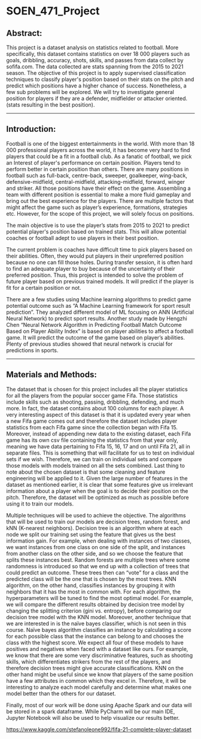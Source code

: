# SOEN_471_Project

## Abstract:
This project is a dataset analysis on statistics related to football. More specifically, this dataset contains statistics on over 18 000 players such as goals, dribbling, accuracy, shots, skills, and passes from data collect by sofifa.com. The data collected are stats spanning from the 2015 to 2021 season. The objective of this project is to apply supervised classification techniques to classify player's position based on their stats on the pitch and predict which positions have a higher chance of success. Nonetheless, a few sub problems will be explored. We will try to investigate general position for players if they are a defender, midfielder or attacker oriented. (stats resulting in the best position).

***

## Introduction:
Football is one of the biggest entertainments in the world. With more than 18 000 professional players across the world, it has become very hard to find players that could be a fit in a football club. As a fanatic of football, we pick an Interest of player's performance on certain position. Players tend to perform better in certain position than others.  There are many positions in football such as full-back, centre-back, sweeper, goalkeeper, wing-back, defensive-midfield, central-midfield, attacking-midfield, forward, winger and striker. All those positions have their effect on the game. Assembling a team with different position is essential to make a more fluid gameplay and bring out the best experience for the players. There are multiple factors that might affect the game such as player’s experience, formations, strategies etc. However, for the scope of this project, we will solely focus on positions.

The main objective is to use the player’s stats from 2015 to 2021 to predict potential player's position based on trained stats. This will allow potential coaches or football adept to use players in their best position.

The current problem is coaches have difficult time to pick players based on their abilities. Often, they would put players in their unpreferred position because no one can fill those holes. During transfer session, it is often hard to find an adequate player to buy because of the uncertainty of their preferred position. Thus, this project is intended to solve the problem of future player based on previous trained models. It will predict if the player is fit for a certain position or not. 

There are a few studies using Machine learning algorithms to predict game potential outcome such as “A Machine Learning framework for sport result prediction”. They analyzed different model of ML focusing on ANN (Artificial Neural Network) to predict sport results. Another study made by Hengzhi Chen “Neural Network Algorithm in Predicting Football Match Outcome Based on Player Ability Index” is based on player abilities to affect a football game. It will predict the outcome of the game based on player’s abilities. Plenty of previous studies showed that neural network is crucial for predictions in sports. 

***

## Materials and Methods:
The dataset that is chosen for this project includes all the player statistics for all the players from the popular soccer game Fifa. Those statistics include skills such as shooting, passing, dribbling, defending, and much more. In fact, the dataset contains about 100 columns for each player. A very interesting aspect of this dataset is that it is updated every year when a new Fifa game comes out and therefore the dataset includes player statistics from each Fifa game since the collection began with Fifa 15. Moreover, instead of appending new data to the existing dataset, each Fifa game has its own csv file containing the statistics from that year only, meaning we have data pertaining to Fifa 15, 16, 17 and on until Fifa 21, all in separate files. This is something that will facilitate for us to test on individual sets if we wish. Therefore, we can train on individual sets and compare those models with models trained on all the sets combined. Last thing to note about the chosen dataset is that some cleaning and feature engineering will be applied to it. Given the large number of features in the dataset as mentioned earlier, it is clear that some features give us irrelevant information about a player when the goal is to decide their position on the pitch. Therefore, the dataset will be optimized as much as possible before using it to train our models.

Multiple techniques will be used to achieve the objective. The algorithms that will be used to train our models are decision trees, random forest, and kNN (K-nearest neighbors). Decision tree is an algorithm where at each node we split our training set using the feature that gives us the best information gain. For example, when dealing with instances of two classes, we want instances from one class on one side of the split, and instances from another class on the other side, and so we choose the feature that splits these instances best. Random forests are multiple trees where some randomness is introduced so that we end up with a collection of trees that could predict an outcome. These trees then can “vote” for a class and the predicted class will be the one that is chosen by the most trees. KNN algorithm, on the other hand, classifies instances by grouping it with neighbors that it has the most in common with. For each algorithm, the hyperparameters will be tuned to find the most optimal model. For example, we will compare the different results obtained by decision tree model by changing the splitting criterion (gini vs. entropy), before comparing our decision tree model with the KNN model. Moreover, another technique that we are interested in is the naïve bayes classifier, which is not seen in this course. Naïve bayes algorithm classifies an instance by calculating a score for each possible class that the instance can belong to and chooses the class with the highest score. We expect all four of these models to have positives and negatives when faced with a dataset like ours. For example, we know that there are some very discriminative features, such as shooting skills, which differentiates strikers from the rest of the players, and therefore decision trees might give accurate classifications. KNN on the other hand might be useful since we know that players of the same position have a few attributes in common which they excel in. Therefore, it will be interesting to analyze each model carefully and determine what makes one model better than the others for our dataset.

Finally, most of our work will be done using Apache Spark and our data will be stored in a spark dataframe. While PyCharm will be our main IDE, Jupyter Notebook will also be used to help visualize our results better.

https://www.kaggle.com/stefanoleone992/fifa-21-complete-player-dataset
